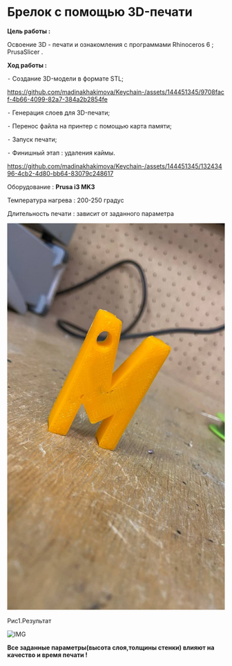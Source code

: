 # Брелок с помощью 3D-печати

**Цель работы :** 

Освоение 3D - печати и ознакомления с программами Rhinoceros 6 ; PrusaSlicer .

**Ход работы :** 

 ⁃ Создание 3D-модели в формате STL;

 https://github.com/madinakhakimova/Keychain-/assets/144451345/9708facf-4b66-4099-82a7-384a2b2854fe

 
 ⁃ Генерация слоев для 3D-печати;
 
 ⁃ Перенос файла на принтер с помощью карта памяти; 
 
 ⁃ Запуск печати;
 
 ⁃ Финишный этап : удаления каймы.


https://github.com/madinakhakimova/Keychain-/assets/144451345/13243496-4cb2-4d80-bb64-83079c248617

Оборудование : **Prusa i3 MK3**  

Температура нагрева : 200-250 градус

Длительность печати :  зависит от заданного параметра 

![IMG](photo_2023-09-17_01-20-49.jpg)

Рис1.Результат

![IMG](photo_2023-09-17_01-20-49(2).jpg)

**Все заданные параметры(высота слоя,толщины стенки)  влияют на качество и время печати !**

